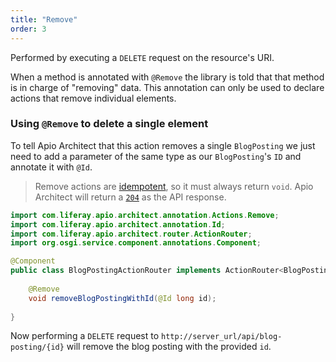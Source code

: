 ```yaml
---
title: "Remove"
order: 3
---
```


Performed by executing a `DELETE` request on the resource's URI. 

When a method is annotated with `@Remove` the library is told that that method is in charge of "removing" data. This annotation can only be used to declare actions that remove individual elements.

### Using `@Remove` to delete a single element

To tell Apio Architect that this action removes a single `BlogPosting` we just need to add a parameter of the same type as our `BlogPosting`'s `ID` and annotate it with `@Id`.

> Remove actions are [idempotent](https://developer.mozilla.org/en-US/docs/Glossary/Idempotent), so it must always return `void`. Apio Architect will return a [`204`](https://developer.mozilla.org/en-US/docs/Web/HTTP/Status/204) as the API response.

```java
import com.liferay.apio.architect.annotation.Actions.Remove;
import com.liferay.apio.architect.annotation.Id;
import com.liferay.apio.architect.router.ActionRouter;
import org.osgi.service.component.annotations.Component;

@Component
public class BlogPostingActionRouter implements ActionRouter<BlogPosting> {
    
    @Remove
    void removeBlogPostingWithId(@Id long id);
    
}
```

Now performing a `DELETE` request to `http://server_url/api/blog-posting/{id}` will remove the blog posting with the provided `id`. 